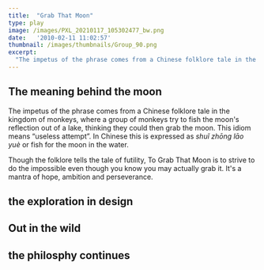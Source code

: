 ```yaml
---
title:  "Grab That Moon"
type: play
image: /images/PXL_20210117_105302477_bw.png
date:   '2010-02-11 11:02:57'
thumbnail: /images/thumbnails/Group_90.png
excerpt:
  "The impetus of the phrase comes from a Chinese folklore tale in the kingdom of monkeys, where a group of monkeys try to fish the moon's reflection out of a lake, thinking they could then grab the moon. This idiom means useless attempt"
---
```


## The meaning behind the moon
The impetus of the phrase comes from a Chinese folklore tale in the kingdom of monkeys, where a group of monkeys try to fish the moon's reflection out of a lake, thinking they could then grab the moon. This idiom means “useless attempt”. In Chinese this is expressed as _shuǐ zhōng lāo yuè_ or fish for the moon in the water.

Though the folklore tells the tale of futility, To Grab That Moon is to strive to do the impossible even though you know you may actually grab it. It's a mantra of hope, ambition and perseverance.

## the exploration in design

## Out in the wild

## the philosphy continues